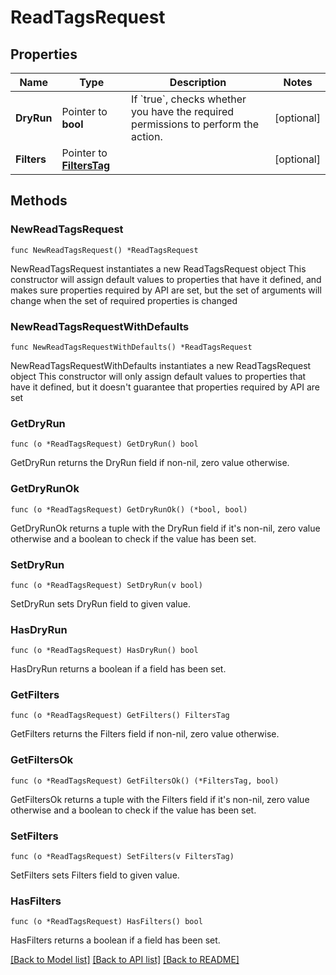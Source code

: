 # ReadTagsRequest

## Properties

Name | Type | Description | Notes
------------ | ------------- | ------------- | -------------
**DryRun** | Pointer to **bool** | If &#x60;true&#x60;, checks whether you have the required permissions to perform the action. | [optional] 
**Filters** | Pointer to [**FiltersTag**](FiltersTag.md) |  | [optional] 

## Methods

### NewReadTagsRequest

`func NewReadTagsRequest() *ReadTagsRequest`

NewReadTagsRequest instantiates a new ReadTagsRequest object
This constructor will assign default values to properties that have it defined,
and makes sure properties required by API are set, but the set of arguments
will change when the set of required properties is changed

### NewReadTagsRequestWithDefaults

`func NewReadTagsRequestWithDefaults() *ReadTagsRequest`

NewReadTagsRequestWithDefaults instantiates a new ReadTagsRequest object
This constructor will only assign default values to properties that have it defined,
but it doesn't guarantee that properties required by API are set

### GetDryRun

`func (o *ReadTagsRequest) GetDryRun() bool`

GetDryRun returns the DryRun field if non-nil, zero value otherwise.

### GetDryRunOk

`func (o *ReadTagsRequest) GetDryRunOk() (*bool, bool)`

GetDryRunOk returns a tuple with the DryRun field if it's non-nil, zero value otherwise
and a boolean to check if the value has been set.

### SetDryRun

`func (o *ReadTagsRequest) SetDryRun(v bool)`

SetDryRun sets DryRun field to given value.

### HasDryRun

`func (o *ReadTagsRequest) HasDryRun() bool`

HasDryRun returns a boolean if a field has been set.

### GetFilters

`func (o *ReadTagsRequest) GetFilters() FiltersTag`

GetFilters returns the Filters field if non-nil, zero value otherwise.

### GetFiltersOk

`func (o *ReadTagsRequest) GetFiltersOk() (*FiltersTag, bool)`

GetFiltersOk returns a tuple with the Filters field if it's non-nil, zero value otherwise
and a boolean to check if the value has been set.

### SetFilters

`func (o *ReadTagsRequest) SetFilters(v FiltersTag)`

SetFilters sets Filters field to given value.

### HasFilters

`func (o *ReadTagsRequest) HasFilters() bool`

HasFilters returns a boolean if a field has been set.


[[Back to Model list]](../README.md#documentation-for-models) [[Back to API list]](../README.md#documentation-for-api-endpoints) [[Back to README]](../README.md)


